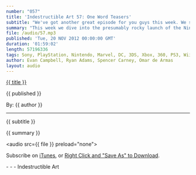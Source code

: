 ```yaml
---
number: "057"
title: 'Indestructible Art 57: One Word Teasers'
subtitle: "We've got another great episode for you guys this week. We sort of threw the normal schedule out the window and just started chating about stuff, and some news and then more stuff. Check it out."
summary: "This week we dive into the presumably rocky launch of the Nintendo WiiU. Be it game or feature nothing was safe from the wrath of the internet. Ryan tells us of new old Marvel villain, Dog Logan. Evan is excited for PS Plus to come to the Vita. Spencer defends his rights to One Word Teasers. Omar sneaks in yet another Kickstarter campaign he thinks you should back. Then we get into a big helping of things we read and played, and cap it off with some Picks of the Week."
file: /audio/57.mp3
published: 'Tue, 20 NOV 2012 00:00:00 GMT'
duration: '01:59:02'
length: 57196336
tags: Sony, PlayStation, Nintendo, Marvel, DC, 3DS, Xbox, 360, PS3, Wii U, PSN, XBLA, Video Games, Comics, Games, Indestructible Art, Goon, Kickstarter, Teasers, AC3, Halo 4, Scalped, Batman, Saga 7, Vita, X-Men, Dog Logan, Wolverine
author: Evan Campbell, Ryan Adams, Spencer Carney, Omar de Armas
layout: audio
---
```


<a href="../episodes/{{ number }}.html" class='postTitleLink'><p class='postTitle'>{{ title }}</p></a>
<p class='postPublished'>{{ published }}</p>
<p class='postAuthor'>By: {{ author }}</p>
<hr>
<p class='podcastSummary'>{{ subtitle }}</p>

<p class='podcastSummary'>{{ summary }}</p>

<audio src={{ file }} preload="none"></audio>
<p class='subLinks'>Subscribe on <a href='http://bit.ly/iapodcast'>iTunes</a>, or <a href={{ file }}>Right Click and "Save As" to Download</a>.</p>
- - -
Indestructible Art